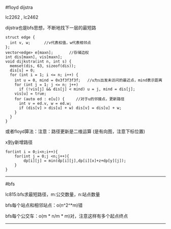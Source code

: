 #floyd dijstra

lc2262 , lc2462  

dijstra也是bfs思想，不断地找下一层的最短路
```
struct edge {
  int v, w;      //v代表权值，w代表相邻点
};
vector<edge> e[maxn];       //存储边权
int dis[maxn], vis[maxn];  
void dijkstra(int n, int s) {
  memset(dis, 63, sizeof(dis));
  dis[s] = 0;
  for (int i = 1; i <= n; i++) {
    int u = 0, mind = 0x3f3f3f3f;   //u为s出发未访问的最近点，mind表示距离
    for (int j = 1; j <= n; j++)
      if (!vis[j] && dis[j] < mind) u = j, mind = dis[j];
    vis[u] = true;         
    for (auto ed : e[u]) {     //对于u的邻接点，更新路径
      int v = ed.v, w = ed.w;
      if (dis[v] > dis[u] + w) dis[v] = dis[u] + w;
    }
  }
}
```
或者floyd算法：注意：路径更新是二维运算  (是有向图，注意下标位置)

x到y新增路径
```
for(int i = 0;i<n;i++){
    for(int j = 0;j <n;j++){
        dp[i][j] = min(dp[i][j],dp[i][x]+z+dp[y][j]);
    }
}
```
***
#bfs

lc815:bfs求最短路径，m:公交数量，n:站点数量

bfs每个站点和相邻站点：o(n^2^*m)错

bfs每个公交车：o(m * n/m * m)对，注意这样有多个起点终点
***
